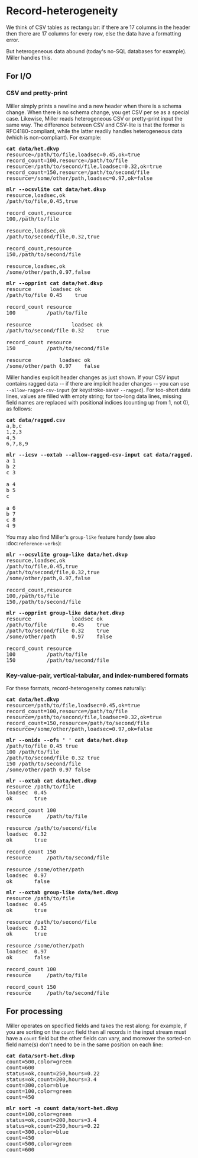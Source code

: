 <!---  PLEASE DO NOT EDIT DIRECTLY. EDIT THE .md.in FILE PLEASE. --->
# Record-heterogeneity

We think of CSV tables as rectangular: if there are 17 columns in the header then there are 17 columns for every row, else the data have a formatting error.

But heterogeneous data abound (today's no-SQL databases for example). Miller handles this.

## For I/O

### CSV and pretty-print

Miller simply prints a newline and a new header when there is a schema change. When there is no schema change, you get CSV per se as a special case. Likewise, Miller reads heterogeneous CSV or pretty-print input the same way. The difference between CSV and CSV-lite is that the former is RFC4180-compliant, while the latter readily handles heterogeneous data (which is non-compliant). For example:

<pre>
<b>cat data/het.dkvp</b>
resource=/path/to/file,loadsec=0.45,ok=true
record_count=100,resource=/path/to/file
resource=/path/to/second/file,loadsec=0.32,ok=true
record_count=150,resource=/path/to/second/file
resource=/some/other/path,loadsec=0.97,ok=false
</pre>

<pre>
<b>mlr --ocsvlite cat data/het.dkvp</b>
resource,loadsec,ok
/path/to/file,0.45,true

record_count,resource
100,/path/to/file

resource,loadsec,ok
/path/to/second/file,0.32,true

record_count,resource
150,/path/to/second/file

resource,loadsec,ok
/some/other/path,0.97,false
</pre>

<pre>
<b>mlr --opprint cat data/het.dkvp</b>
resource      loadsec ok
/path/to/file 0.45    true

record_count resource
100          /path/to/file

resource             loadsec ok
/path/to/second/file 0.32    true

record_count resource
150          /path/to/second/file

resource         loadsec ok
/some/other/path 0.97    false
</pre>

Miller handles explicit header changes as just shown. If your CSV input contains ragged data -- if there are implicit header changes -- you can use ``--allow-ragged-csv-input`` (or keystroke-saver ``--ragged``). For too-short data lines, values are filled with empty string; for too-long data lines, missing field names are replaced with positional indices (counting up from 1, not 0), as follows:

<pre>
<b>cat data/ragged.csv</b>
a,b,c
1,2,3
4,5
6,7,8,9
</pre>

<pre>
<b>mlr --icsv --oxtab --allow-ragged-csv-input cat data/ragged.csv</b>
a 1
b 2
c 3

a 4
b 5
c 

a 6
b 7
c 8
4 9
</pre>

You may also find Miller's ``group-like`` feature handy (see also :doc:`reference-verbs`):

<pre>
<b>mlr --ocsvlite group-like data/het.dkvp</b>
resource,loadsec,ok
/path/to/file,0.45,true
/path/to/second/file,0.32,true
/some/other/path,0.97,false

record_count,resource
100,/path/to/file
150,/path/to/second/file
</pre>

<pre>
<b>mlr --opprint group-like data/het.dkvp</b>
resource             loadsec ok
/path/to/file        0.45    true
/path/to/second/file 0.32    true
/some/other/path     0.97    false

record_count resource
100          /path/to/file
150          /path/to/second/file
</pre>

### Key-value-pair, vertical-tabular, and index-numbered formats

For these formats, record-heterogeneity comes naturally:

<pre>
<b>cat data/het.dkvp</b>
resource=/path/to/file,loadsec=0.45,ok=true
record_count=100,resource=/path/to/file
resource=/path/to/second/file,loadsec=0.32,ok=true
record_count=150,resource=/path/to/second/file
resource=/some/other/path,loadsec=0.97,ok=false
</pre>

<pre>
<b>mlr --onidx --ofs ' ' cat data/het.dkvp</b>
/path/to/file 0.45 true
100 /path/to/file
/path/to/second/file 0.32 true
150 /path/to/second/file
/some/other/path 0.97 false
</pre>

<pre>
<b>mlr --oxtab cat data/het.dkvp</b>
resource /path/to/file
loadsec  0.45
ok       true

record_count 100
resource     /path/to/file

resource /path/to/second/file
loadsec  0.32
ok       true

record_count 150
resource     /path/to/second/file

resource /some/other/path
loadsec  0.97
ok       false
</pre>

<pre>
<b>mlr --oxtab group-like data/het.dkvp</b>
resource /path/to/file
loadsec  0.45
ok       true

resource /path/to/second/file
loadsec  0.32
ok       true

resource /some/other/path
loadsec  0.97
ok       false

record_count 100
resource     /path/to/file

record_count 150
resource     /path/to/second/file
</pre>

## For processing

Miller operates on specified fields and takes the rest along: for example, if you are sorting on the ``count`` field then all records in the input stream must have a ``count`` field but the other fields can vary, and moreover the sorted-on field name(s) don't need to be in the same position on each line:

<pre>
<b>cat data/sort-het.dkvp</b>
count=500,color=green
count=600
status=ok,count=250,hours=0.22
status=ok,count=200,hours=3.4
count=300,color=blue
count=100,color=green
count=450
</pre>

<pre>
<b>mlr sort -n count data/sort-het.dkvp</b>
count=100,color=green
status=ok,count=200,hours=3.4
status=ok,count=250,hours=0.22
count=300,color=blue
count=450
count=500,color=green
count=600
</pre>
